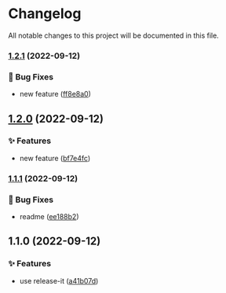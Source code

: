 # Changelog

All notable changes to this project will be documented in this file.

### [1.2.1](https://github.com/tilowestermann/release-it-conventional-changelog/compare/1.2.0...1.2.1) (2022-09-12)


### 🐛 Bug Fixes

* new feature ([ff8e8a0](https://github.com/tilowestermann/release-it-conventional-changelog/commit/ff8e8a0c662bc5b9a964fe423ca584d7f9e0f92f))

## [1.2.0](https://github.com/tilowestermann/release-it-conventional-changelog/compare/1.1.1...1.2.0) (2022-09-12)


### ✨ Features

* new feature ([bf7e4fc](https://github.com/tilowestermann/release-it-conventional-changelog/commit/bf7e4fccd841b911c44628b6902ebda4a2eb4082))

### [1.1.1](https://github.com/tilowestermann/release-it-conventional-changelog/compare/1.1.0...1.1.1) (2022-09-12)


### 🐛 Bug Fixes

* readme ([ee188b2](https://github.com/tilowestermann/release-it-conventional-changelog/commit/ee188b2d39262393d06182017deb6ec7023ecdaa))

## 1.1.0 (2022-09-12)


### ✨ Features

* use release-it ([a41b07d](https://github.com/tilowestermann/release-it-conventional-changelog/commit/a41b07de715ea1cf9065689e712c07a4bfc654f6))
